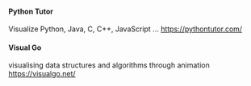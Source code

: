 #### Python Tutor
Visualize Python, Java, C, C++, JavaScript ...
https://pythontutor.com/

#### Visual Go
visualising data structures and algorithms through animation
https://visualgo.net/

